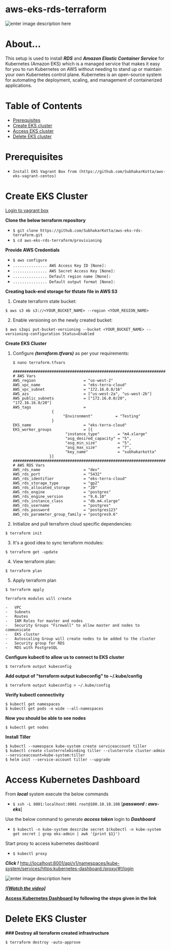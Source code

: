 # aws-eks-rds-terraform
![enter image description here](https://lh3.googleusercontent.com/MSDTbvsk5AS4BwkFsbJBsXwc_4YuoyCvzUeXvIRgWL-AmKKWF6cFmvlgwiR9a5TPMu0ixp7eSoR5EA)

# About...

This setup is used to install ***RDS*** and ***Amazon Elastic Container Service*** for Kubernetes (Amazon EKS) which is a managed service that makes it easy for you to run Kubernetes on AWS without needing to stand up or maintain your own Kubernetes control plane. Kubernetes is an open-source system for automating the deployment, scaling, and management of containerized applications.

# Table of Contents

* [Prerequisites](#prerequisites)
* [Create EKS cluster](#create_cluster)
* [Access EKS cluster](#eks)
* [Delete EKS cluster](#delete_cluster)




<a id="prerequisites"></a>
# Prerequisites
* `Install EKS Vagrant Box from (https://github.com/SubhakarKotta/aws-eks-vagrant-centos)`


<a id="create_cluster"></a>

# Create EKS Cluster

[Login to vagrant box](https://github.com/SubhakarKotta/aws-eks-vagrant-centos#access)


**Clone the below terraform repository**

* `$ git clone https://github.com/SubhakarKotta/aws-eks-rds-terraform.git`
* `$ cd aws-eks-rds-terraform/provisioning`


**Provide AWS Credentials**

* `$ aws configure`
* `............... AWS Access Key ID [None]:`
* `............... AWS Secret Access Key [None]:`
* `............... Default region name [None]:`
* `............... Default output format [None]:`
 
 
**Creating back-end storage for tfstate file in AWS S3**

1.  Create terraform state bucket:
```
$ aws s3 mb s3://<YOUR_BUCKET_NAME> --region <YOUR_REGION_NAME>
```
2.  Enable versioning on the newly created bucket:
```
$ aws s3api put-bucket-versioning --bucket <YOUR_BUCKET_NAME> --versioning-configuration Status=Enabled
```


 **Create EKS Cluster**
1.  Configure ***(terraform.tfvars)*** as per your requirements:


	```
	$ nano terraform.tfvars

	##########################################################################################
	# AWS Vars
	AWS_region                     = "us-west-2"
	AWS_vpc_name                   = "eks-terra-cloud"
	AWS_vpc_subnet                 = "172.16.0.0/16"
	AWS_azs                        = ["us-west-2a", "us-west-2b"]
	AWS_public_subnets             = ["172.16.0.0/20", "172.16.16.0/20"]
	AWS_tags                       = 
					 { 
					      "Environment"          = "Testing"
					 }
	EKS_name                       = "eks-terra-cloud"
	EKS_worker_groups              = [{ 
					       "instance_type"        = "m4.xlarge"
					       "asg_desired_capacity" = "5",
					       "asg_min_size"         = "5",
					       "asg_max_size"         = "7",
					       "key_name"             = "subhakarkotta"
					}]
	########################################################################################
	# AWS RDS Vars
	AWS_rds_name                   = "dev"
	AWS_rds_port                   = "5432"
	AWS_rds_identifier             = "eks-terra-cloud"
	AWS_rds_storage_type           = "gp2"
	AWS_rds_allocated_storage      = "20"
	AWS_rds_engine                 = "postgres"
	AWS_rds_engine_version         = "9.6.10"
	AWS_rds_instance_class         = "db.m4.xlarge"
	AWS_rds_username               = "postgres"
	AWS_rds_password               = "postgres123"
	AWS_rds_parameter_group_family = "postgres9.6"
      ```

2.  Initialize and pull terraform cloud specific dependencies:
```
$ terraform init
```
3. It's a good idea to sync terraform modules: 
```
$ terraform get -update
```
4. View terraform plan:
```
$ terraform plan
```
5. Apply terraform plan 
```
$ terraform apply
```
```
Terraform modules will create

-   VPC
-   Subnets
-   Routes
-   IAM Roles for master and nodes
-   Security Groups "Firewall" to allow master and nodes to communicate
-   EKS cluster
-   Autoscaling Group will create nodes to be added to the cluster
-   Security group for RDS
-   RDS with PostgreSQL
```

**Configure kubectl to allow us to connect to EKS cluster**
```
$ terraform output kubeconfig
```
**Add output of "terraform output kubeconfig" to ~/.kube/config**
```
$ terraform output kubeconfig > ~/.kube/config
```
**Verify kubectl connectivity**
```
$ kubectl get namespaces
$ kubectl get pods -o wide --all-namespaces
```

**Now you should be able to see nodes**
```
$ kubectl get nodes
```
**Install Tiller**
```
$ kubectl --namespace kube-system create serviceaccount tiller
$ kubectl create clusterrolebinding tiller --clusterrole cluster-admin --serviceaccount=kube-system:tiller
$ helm init --service-account tiller --upgrade
```

<a id="access_dashboard"></a>

# Access Kubernetes Dashboard



From ***local*** system execute the below commands
* `$ ssh -L 8001:localhost:8001 root@100.10.10.108` [***password : aws-eks***]

Use the below command to generate ***access token*** login to ***Dashboard***
* `$ kubectl -n kube-system describe secret $(kubectl -n kube-system get secret | grep eks-admin | awk '{print $1}')`

Start proxy to access kubernetes dashboard
* `$ kubectl proxy`

***Click !***
[http://localhost:8001/api/v1/namespaces/kube-system/services/https:kubernetes-dashboard:/proxy/#!/login](http://localhost:8001/api/v1/namespaces/kube-system/services/https:kubernetes-dashboard:/proxy/#!/login)

![enter image description here](https://lh3.googleusercontent.com/bH5dzB7TtZ4AvURZz-841VHMsaMuC4vo9Jax0G7XID0XazoDpHcA3TA_SDKQEpXqL9-PupbXeElSKQ "EKS Kubernetes Dashboard")

***[![Watch the video]](https://youtu.be/vdT_ZVAEXok)***



<a id="aks"></a>

**[Access Kubernetes Dashboard](#access_dashboard) by following the steps given in the link**

<a id="delete_cluster"></a>

# Delete EKS Cluster

**### Destroy all terraform created infrastructure**
```
$ terraform destroy -auto-approve
```
